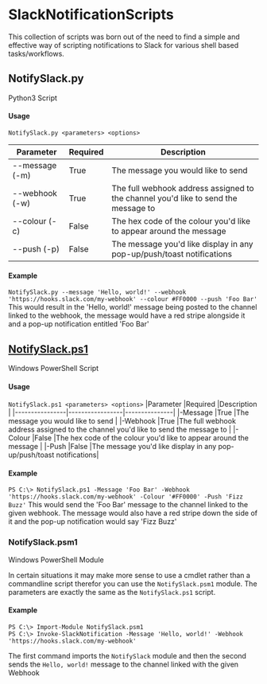 # SlackNotificationScripts
This collection of scripts was born out of the need to find a simple and effective way of scripting notifications to Slack for various shell based tasks/workflows. 

## NotifySlack.py
Python3 Script

#### Usage
`NotifySlack.py <parameters> <options>`

|Parameter       |Required         |Description    |
|----------------|-----------------|---------------|
|--message (-m)  |True             |The message you would like to send |
|--webhook (-w)  |True             |The full webhook address assigned to the channel you'd like to send the message to |
|--colour (-c)   |False            |The hex code of the colour you'd like to appear around the message |
|--push (-p)     |False            |The message you'd like display in any pop-up/push/toast notifications|

#### Example
`NotifySlack.py --message 'Hello, world!' --webhook 'https://hooks.slack.com/my-webhook' --colour #FF0000 --push 'Foo Bar'`
This would result in the 'Hello, world!' message being posted to the channel linked to the webhook, the message would have a red stripe alongside it and a pop-up notification entitled 'Foo Bar'

## [NotifySlack.ps1](#powershell-script)
Windows PowerShell Script

#### Usage
`NotifySlack.ps1 <parameters> <options>`
|Parameter       |Required         |Description    |
|----------------|-----------------|---------------|
|-Message        |True             |The message you would like to send |
|-Webhook        |True             |The full webhook address assigned to the channel you'd like to send the message to |
|-Colour         |False            |The hex code of the colour you'd like to appear around the message |
|-Push           |False            |The message you'd like display in any pop-up/push/toast notifications|

#### Example
`PS C:\> NotifySlack.ps1 -Message 'Foo Bar' -Webhook 'https://hooks.slack.com/my-webhook' -Colour '#FF0000' -Push 'Fizz Buzz'`
This would send the 'Foo Bar' message to the channel linked to the given webhook. 
The message would also have a red stripe down the side of it and the pop-up notification would say 'Fizz Buzz'

### NotifySlack.psm1
Windows PowerShell Module

In certain situations it may make more sense to use a cmdlet rather than a commandline script therefor you can use the `NotifySlack.psm1` module.
The parameters are exactly the same as the `NotifySlack.ps1` script.

#### Example
```
PS C:\> Import-Module NotifySlack.psm1
PS C:\> Invoke-SlackNotification -Message 'Hello, world!' -Webhook 'https://hooks.slack.com/my-webhook'
```
The first command imports the `NotifySlack` module and then the second sends the `Hello, world!` message to the channel linked with the given Webhook
